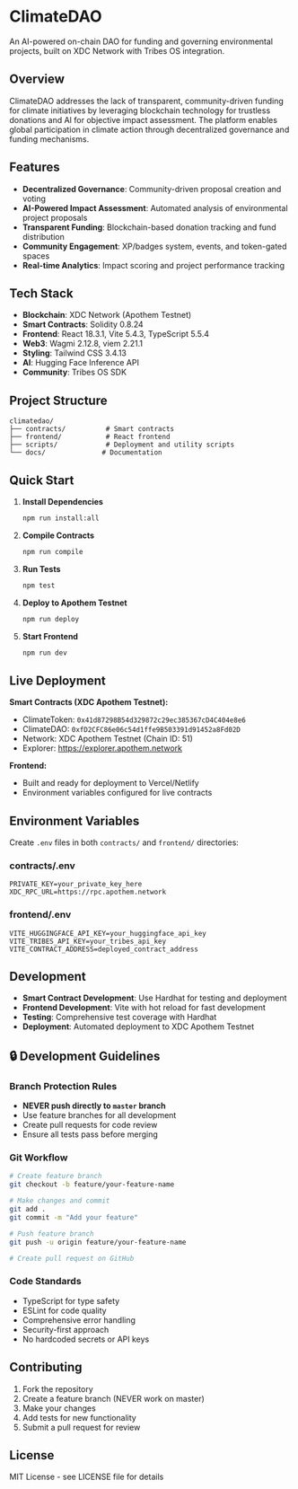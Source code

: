 # ClimateDAO

An AI-powered on-chain DAO for funding and governing environmental projects, built on XDC Network with Tribes OS integration.

## Overview

ClimateDAO addresses the lack of transparent, community-driven funding for climate initiatives by leveraging blockchain technology for trustless donations and AI for objective impact assessment. The platform enables global participation in climate action through decentralized governance and funding mechanisms.

## Features

- **Decentralized Governance**: Community-driven proposal creation and voting
- **AI-Powered Impact Assessment**: Automated analysis of environmental project proposals
- **Transparent Funding**: Blockchain-based donation tracking and fund distribution
- **Community Engagement**: XP/badges system, events, and token-gated spaces
- **Real-time Analytics**: Impact scoring and project performance tracking

## Tech Stack

- **Blockchain**: XDC Network (Apothem Testnet)
- **Smart Contracts**: Solidity 0.8.24
- **Frontend**: React 18.3.1, Vite 5.4.3, TypeScript 5.5.4
- **Web3**: Wagmi 2.12.8, viem 2.21.1
- **Styling**: Tailwind CSS 3.4.13
- **AI**: Hugging Face Inference API
- **Community**: Tribes OS SDK

## Project Structure

```
climatedao/
├── contracts/          # Smart contracts
├── frontend/           # React frontend
├── scripts/            # Deployment and utility scripts
└── docs/              # Documentation
```

## Quick Start

1. **Install Dependencies**
   ```bash
   npm run install:all
   ```

2. **Compile Contracts**
   ```bash
   npm run compile
   ```

3. **Run Tests**
   ```bash
   npm test
   ```

4. **Deploy to Apothem Testnet**
   ```bash
   npm run deploy
   ```

5. **Start Frontend**
   ```bash
   npm run dev
   ```

## Live Deployment

**Smart Contracts (XDC Apothem Testnet):**
- ClimateToken: `0x41d87298B54d329872c29ec385367cD4C404e8e6`
- ClimateDAO: `0xfD2CFC86e06c54d1ffe9B503391d91452a8Fd02D`
- Network: XDC Apothem Testnet (Chain ID: 51)
- Explorer: https://explorer.apothem.network

**Frontend:**
- Built and ready for deployment to Vercel/Netlify
- Environment variables configured for live contracts

## Environment Variables

Create `.env` files in both `contracts/` and `frontend/` directories:

### contracts/.env
```
PRIVATE_KEY=your_private_key_here
XDC_RPC_URL=https://rpc.apothem.network
```

### frontend/.env
```
VITE_HUGGINGFACE_API_KEY=your_huggingface_api_key
VITE_TRIBES_API_KEY=your_tribes_api_key
VITE_CONTRACT_ADDRESS=deployed_contract_address
```

## Development

- **Smart Contract Development**: Use Hardhat for testing and deployment
- **Frontend Development**: Vite with hot reload for fast development
- **Testing**: Comprehensive test coverage with Hardhat
- **Deployment**: Automated deployment to XDC Apothem Testnet

## 🔒 Development Guidelines

### Branch Protection Rules
- **NEVER push directly to `master` branch**
- Use feature branches for all development
- Create pull requests for code review
- Ensure all tests pass before merging

### Git Workflow
```bash
# Create feature branch
git checkout -b feature/your-feature-name

# Make changes and commit
git add .
git commit -m "Add your feature"

# Push feature branch
git push -u origin feature/your-feature-name

# Create pull request on GitHub
```

### Code Standards
- TypeScript for type safety
- ESLint for code quality
- Comprehensive error handling
- Security-first approach
- No hardcoded secrets or API keys

## Contributing

1. Fork the repository
2. Create a feature branch (NEVER work on master)
3. Make your changes
4. Add tests for new functionality
5. Submit a pull request for review

## License

MIT License - see LICENSE file for details